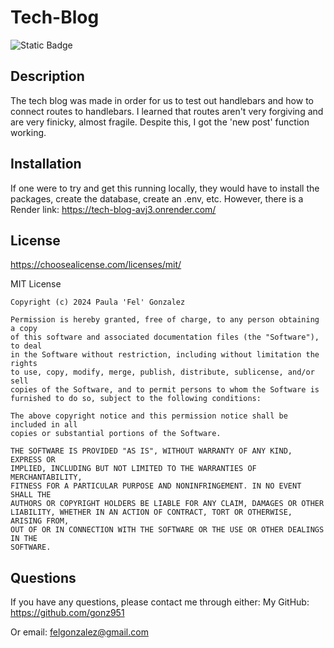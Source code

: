 # Tech-Blog

![Static Badge](https://img.shields.io/badge/MIT-License-green)

## Description

The tech blog was made in order for us to test out handlebars and how to connect routes to handlebars. I learned that routes aren't very forgiving and are very finicky, almost fragile. Despite this, I got the 'new post' function working.

## Installation

If one were to try and get this running locally, they would have to install the packages, create the database, create an .env, etc. However, there is a Render link:
https://tech-blog-avj3.onrender.com/


## License

https://choosealicense.com/licenses/mit/

MIT License

    Copyright (c) 2024 Paula 'Fel' Gonzalez
    
    Permission is hereby granted, free of charge, to any person obtaining a copy
    of this software and associated documentation files (the "Software"), to deal
    in the Software without restriction, including without limitation the rights
    to use, copy, modify, merge, publish, distribute, sublicense, and/or sell
    copies of the Software, and to permit persons to whom the Software is
    furnished to do so, subject to the following conditions:
    
    The above copyright notice and this permission notice shall be included in all
    copies or substantial portions of the Software.
    
    THE SOFTWARE IS PROVIDED "AS IS", WITHOUT WARRANTY OF ANY KIND, EXPRESS OR
    IMPLIED, INCLUDING BUT NOT LIMITED TO THE WARRANTIES OF MERCHANTABILITY,
    FITNESS FOR A PARTICULAR PURPOSE AND NONINFRINGEMENT. IN NO EVENT SHALL THE
    AUTHORS OR COPYRIGHT HOLDERS BE LIABLE FOR ANY CLAIM, DAMAGES OR OTHER
    LIABILITY, WHETHER IN AN ACTION OF CONTRACT, TORT OR OTHERWISE, ARISING FROM,
    OUT OF OR IN CONNECTION WITH THE SOFTWARE OR THE USE OR OTHER DEALINGS IN THE
    SOFTWARE.

## Questions

If you have any questions, please contact me through either:
My GitHub: https://github.com/gonz951

Or email: felgonzalez@gmail.com
